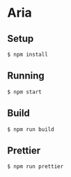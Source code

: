# Aria

## Setup

```
$ npm install
```

## Running

```
$ npm start
```

## Build

```
$ npm run build
```

## Prettier

```
$ npm run prettier
```